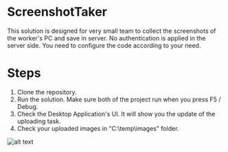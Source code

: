 # ScreenshotTaker
This solution is  designed for very small team to collect the screenshots of  the worker's PC and save in  server. No authentication is   applied in  the server side. You need  to  configure the code according to your need. 

# Steps 
1. Clone the repository.
2. Run the solution. Make sure both of the project run when you press F5 / Debug. 
3. Check the Desktop Application's UI. It will show you the update of the uploading task. 
4. Check your uploaded images in "C:\temp\images" folder. 

![alt text](https://github.com/foyzulkarim/ScreenshotTaker/blob/master/images/server-folder.PNG)
